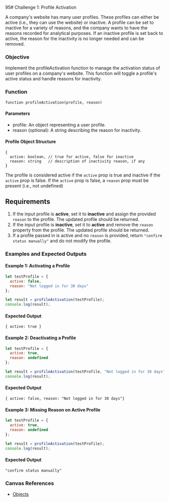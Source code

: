 95# Challenge 1: Profile Activation

A company's website has many user profiles. These profiles can either be active (i.e., they can use the website) or inactive. A profile can be set to inactive for a variety of reasons, and the company wants to have the reasons recorded for analytical purposes. If an inactive profile is set back to active, the reason for the inactivity is no longer needed and can be removed.

### Objective 
Implement the profileActivation function to manage the activation status of user profiles on a company's website. This function will toggle a profile's active status and handle reasons for inactivity.

### Function
```
function profileActivation(profile, reason)
```
#### Parameters
- profile: An object representing a user profile.
- reason (optional): A string describing the reason for inactivity.

#### Profile Object Structure
```
{
  active: boolean, // true for active, false for inactive
  reason: string   // description of inactivity reason, if any
}
```

The profile is considered active if the `active` prop is true and inactive if the `active` prop is false. If the `active` prop is false, a `reason` prop must be present (i.e., not undefined)

## Requirements
   1. If the input profile is **active**, set it to **inactive** and assign the provided `reason` to the profile. The updated profile should be returned.
   2. If the input profile is **inactive**, set it to **active** and remove the `reason` property from the profile. The updated profile should be returned.
   3. If a profile passed in is active and no `reason` is provided, return `"confirm status manually"` and do not modify the profile.

### Examples and Expected Outputs

#### Example 1: Activating a Profile
```javascript
let testProfile = {
  active: false,
  reason: "Not logged in for 30 days"
};

let result = profileActivation(testProfile);
console.log(result); 
```

#### Expected Output
```
{ active: true }
```

#### Example 2: Deactivating a Profile
```javascript
let testProfile = {
  active: true,
  reason: undefined
};

let result = profileActivation(testProfile, "Not logged in for 30 days");
console.log(result);
```

#### Expected Output
 ```
 { active: false, reason: "Not logged in for 30 days"}
 ```

#### Example 3: Missing Reason on Active Profile
```javascript
let testProfile = {
  active: true,
  reason: undefined
};

let result = profileActivation(testProfile);
console.log(result); 
```

#### Expected Output
```
"confirm status manually"
```


### Canvas References
- [Objects](https://bloomtech.instructure.com/courses/2785/modules/items/690416)

